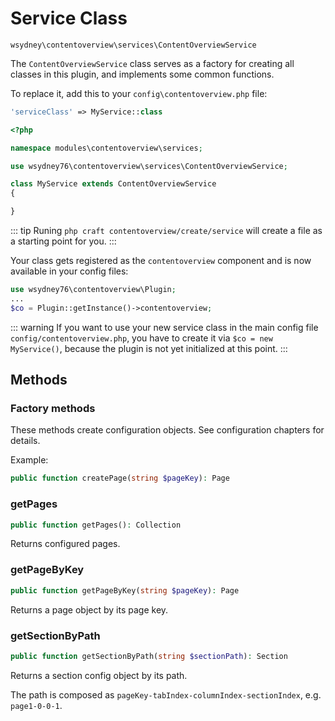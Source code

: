 # Service Class

`wsydney\contentoverview\services\ContentOverviewService`

The `ContentOverviewService` class serves as a factory for creating all classes in this plugin, and implements some common functions.

To replace it, add this to your `config\contentoverview.php` file:

```php
'serviceClass' => MyService::class
```

```php
<?php

namespace modules\contentoverview\services;

use wsydney76\contentoverview\services\ContentOverviewService;

class MyService extends ContentOverviewService
{

}
```

::: tip
Runing `php craft contentoverview/create/service` will create a file as a starting point for you.
:::

Your class gets registered as the `contentoverview` component and is now available in your config files:

```php
use wsydney76\contentoverview\Plugin;
...
$co = Plugin::getInstance()->contentoverview;
```

::: warning
If you want to use your new service class in the main config file `config/contentoverview.php`, you have to
create it via `$co = new MyService()`, because the plugin is not yet initialized at this point. 
:::

## Methods

### Factory methods

These methods create configuration objects. See configuration chapters for details.

Example:

```php
public function createPage(string $pageKey): Page
```

### getPages

```php
public function getPages(): Collection
```

Returns configured pages.

### getPageByKey

```php
public function getPageByKey(string $pageKey): Page
```

Returns a page object by its page key.

### getSectionByPath

```php
public function getSectionByPath(string $sectionPath): Section
```

Returns a section config object by its path.

The path is composed as `pageKey-tabIndex-columnIndex-sectionIndex`, e.g. `page1-0-0-1`.